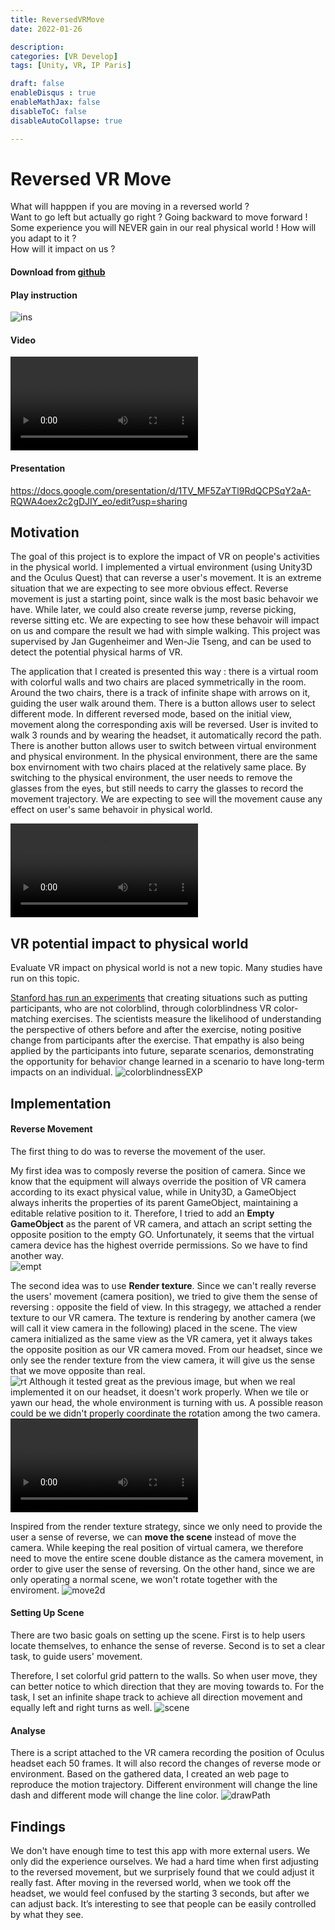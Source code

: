 ```yaml
---
title: ReversedVRMove
date: 2022-01-26

description: 
categories: [VR Develop]
tags: [Unity, VR, IP Paris]

draft: false
enableDisqus : true
enableMathJax: false
disableToC: false
disableAutoCollapse: true

---
```

# Reversed VR Move
What will happpen if you are moving in a reversed world ?  
Want to go left but actually go right ? Going backward to move forward !  
Some experience you will NEVER gain in our real physical world ! 
How will you adapt to it ?    
How will it impact on us ? 


#### Download from [github](https://github.com/winsa24/ReversedVRMove)
#### Play instruction
![ins](/images/projects/ReverseVR/instruction.png)  
#### Video
![demo](/images/projects/ReverseVR/demo(all).mp4)  
#### Presentation  
https://docs.google.com/presentation/d/1TV_MF5ZaYTl9RdQCPSqY2aA-RQWA4oex2c2gDJIY_eo/edit?usp=sharing



## Motivation
The goal of this project is to explore the impact of VR on people's activities in the physical world. I implemented a virtual environment (using Unity3D and the Oculus Quest) that can reverse a user's movement. It is an extreme situation that we are expecting to see more obvious effect. Reverse movement is just a starting point, since walk is the most basic behavoir we have. While later, we could also create reverse jump, reverse picking, reverse sitting etc. We are expecting to see how these behavoir will impact on us and compare the result we had with simple walking. This project was supervised by Jan Gugenheimer and Wen-Jie Tseng, and can be used to detect the potential physical harms of VR. 


The application that I created is presented this way : there is a virtual room with colorful walls and two chairs are placed symmetrically in the room. Around the two chairs, there is a track of infinite shape with arrows on it, guiding the user walk around them. There is a button allows user to select different mode. In different reversed mode, based on the initial view, movement along the corresponding axis will be reversed. User is invited to walk 3 rounds and by wearing the headset, it automatically record the path. There is another button allows user to switch between virtual environment and physical environment. In the physical environment, there are the same box envirnoment with two chairs placed at the relatively same place. By switching to the physical environment, the user needs to remove the glasses from the eyes, but still needs to carry the glasses to record the movement trajectory. We are expecting to see will the movement cause any effect on user's same behavoir in physical world.

![demo](/images/projects/ReverseVR/demo(all).mp4)  

## VR potential impact to physical world
Evaluate VR impact on physical world is not a new topic. Many studies have run on this topic.  

[Stanford has run an experiments](https://brgcommunications.com/virtual-reality-impact-behavior-change/) that creating situations such as putting participants, who are not colorblind, through colorblindness VR color-matching exercises.  The scientists measure the likelihood of understanding the perspective of others before and after the exercise, noting positive change from participants after the exercise. That empathy is also being applied by the participants into future, separate scenarios, demonstrating the opportunity for behavior change learned in a scenario to have long-term impacts on an individual. 
![colorblindnessEXP](/images/projects/ReverseVR/colorblindness.jpg)




## Implementation
#### Reverse Movement

The first thing to do was to reverse the movement of the user.   

My first idea was to composly reverse the position of camera. Since we know that the equipment will always override the position of VR camera according to its exact physical value, while in Unity3D, a GameObject always inherits the properties of its parent GameObject, maintaining a editable relative position to it. Therefore, I tried to add an **Empty GameObject** as the parent of VR camera, and attach an script setting the opposite position to the empty GO. Unfortunately, it seems that the virtual camera device has the highest override permissions. So we have to find another way.   
![empt](/images/projects/ReverseVR/emptyGO.png)


The second idea was to use **Render texture**. Since we can't really reverse the users' movement (camera position), we tried to give them the sense of reversing : opposite the field of view. In this stragegy, we attached a render texture to our VR camera. The texture is rendering by another camera (we will call it view camera in the following) placed in the scene. The view camera initialized as the same view as the VR camera, yet it always takes the opposite position as our VR camera moved. From our headset, since we only see the render texture from the view camera, it will give us the sense that we move opposite than real.   
![rt](/images/projects/ReverseVR/renderTexture.gif) 
Although it tested great as the previous image, but when we real implemented it on our headset, it doesn't work properly. When we tile or yawn our head, the whole environment is turning with us. A possible reason could be we didn't properly coordinate the rotation among the two camera.
![rt](/images/projects/ReverseVR/rendertexture.mp4) 


Inspired from the render texture strategy, since we only need to provide the user a sense of reverse, we can **move the scene** instead of move the camera. While keeping the real position of virtual camera, we therefore need to move the entire scene double distance as the camera movement, in order to give user the sense of reversing. On the other hand, since we are only operating a normal scene, we won't rotate together with the enviroment.
![move2d](/images/projects/ReverseVR/move2d.png)

#### Setting Up Scene

There are two basic goals on setting up the scene. First is to help users locate themselves, to enhance the sense of reverse. Second is to set a clear task, to guide users' movement.

Therefore, I set colorful grid pattern to the walls. So when user move, they can better notice to which direction that they are moving towards to. 
For the task, I set an infinite shape track to achieve all direction movement and equally left and right turns as well. 
![scene](/images/projects/ReverseVR/VRScene.png)

#### Analyse
There is a script attached to the VR camera recording the position of Oculus headset each 50 frames. It will also record the changes of reverse mode or environment. Based on the gathered data, I created an web page to reproduce the motion trajectory. Different environment will change the line dash and different mode will change the line color. 
![drawPath](/images/projects/ReverseVR/drawpath.gif)



## Findings
We don't have enough time to test this app with more external users. We only did the experience ourselves. We had a hard time when first adjusting to the reversed movement, but we surprisely found that we could adjust it really fast. After moving in the reversed world, when we took off the headset, we would feel confused by the starting 3 seconds, but after we can adjust back. It’s interesting to see that people can be easily controlled by what they see.